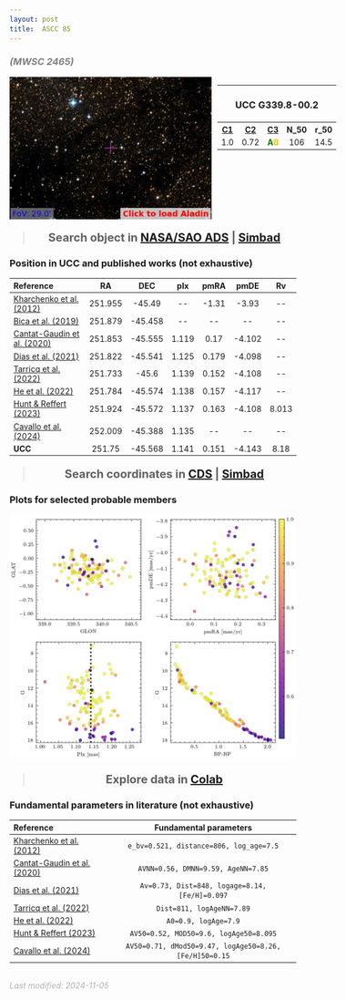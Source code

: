 ```yaml
---
layout: post
title:  ASCC 85
---
```

<h3><span style="color: #808080;"><i>(MWSC 2465)</i></span></h3><div style="display: flex; justify-content: space-between; width:720px;height:250px">
<div style="text-align: center;">
<!-- WEBP image -->
<img id="myImage" src="https://raw.githubusercontent.com/ucc23/Q4N/main/plots/ascc85_aladin.webp" alt="Clickable Image" style="width:355px;height:250px; cursor: pointer;">

<!-- Div to contain Aladin Lite viewer -->
<div id="aladin-lite-div" style="width:355px;height:250px;display:none;"></div>

<!-- Aladin Lite script (will be loaded after the image is clicked) -->
<script type="text/javascript">
// Function to load Aladin Lite after image click and hide the image
function loadAladinLiteAndHideImage() {
    // Dynamically load the Aladin Lite script
    let aladinScript = document.createElement('script');
    aladinScript.src = "https://aladin.cds.unistra.fr/AladinLite/api/v3/latest/aladin.js";
    aladinScript.charset = "utf-8";
    aladinScript.onload = function () {
        A.init.then(() => {
            let aladin = A.aladin('#aladin-lite-div', {survey:"P/DSS2/color", fov:0.483, target: "251.75 -45.568"});
            // Remove the image
            document.getElementById('myImage').remove();
            // Hide the image
            //document.getElementById('myImage').style.visibility = "hidden";
            // Show the Aladin Lite viewer
            document.getElementById('aladin-lite-div').style.display = 'block';
        });
     };
    document.head.appendChild(aladinScript);
}
// Event listener for image click
document.getElementById('myImage').addEventListener('click', loadAladinLiteAndHideImage);
</script>
</div>
<!-- Left block -->

<table style="text-align: center; width:355px;height:250px;">
  <!-- Row 1 (title) -->
  <tr>
    <td colspan="5"><h3>UCC G339.8-00.2</h3></td>
  </tr>
  <!-- Row 2 -->
  <tr>
    <th><a href="https://ucc.ar/faq#what-are-the-c1-c2-and-c3-parameters" title="Photometric class">C1</a></th>
    <th><a href="https://ucc.ar/faq#what-are-the-c1-c2-and-c3-parameters" title="Density class">C2</a></th>
    <th><a href="https://ucc.ar/faq#what-are-the-c1-c2-and-c3-parameters" title="Combined class">C3</a></th>
    <th><div title="Stars with membership probability >50%">N_50</div></th>
    <th><div title="Radius that contains half the members [arcmin]">r_50</div></th>
  </tr>
  <!-- Row 3 -->
  <tr>
    <td>1.0</td>
    <td>0.72</td>
    <td><span style="color: green; font-weight: bold;">A</span><span style="color: #FFC300; font-weight: bold;">B</span></td>
    <td>106</td>
    <td>14.5</td>
  </tr>
</table>
</div>

> <p style="text-align:center; font-weight: bold; font-size:20px">Search object in <a href="https://ui.adsabs.harvard.edu/search/q=%20collection%3Aastronomy%20body%3A%22ASCC%2085%22&sort=date%20desc%2C%20bibcode%20desc&p_=0" target="_blank">NASA/SAO ADS</a> | <a href="https://simbad.cds.unistra.fr/simbad/sim-id-refs?Ident=ascc85" target="_blank">Simbad</a></p>


### Position in UCC and published works (not exhaustive)

| Reference    | RA    | DEC   | plx  | pmRA  | pmDE   |  Rv  |
| :---         | :---: | :---: | :---: | :---: | :---: | :---: |
|[Kharchenko et al. (2012)](https://ui.adsabs.harvard.edu/abs/2012A%26A...543A.156K) | 251.955 | -45.49 | -- | -1.31 | -3.93 | -- |
|[Bica et al. (2019)](https://ui.adsabs.harvard.edu/abs/2019AJ....157...12B) | 251.879 | -45.458 | -- | -- | -- | -- |
|[Cantat-Gaudin et al. (2020)](https://ui.adsabs.harvard.edu/abs/2020A%26A...640A...1C) | 251.853 | -45.555 | 1.119 | 0.17 | -4.102 | -- |
|[Dias et al. (2021)](https://ui.adsabs.harvard.edu/abs/2021MNRAS.504..356D) | 251.822 | -45.541 | 1.125 | 0.179 | -4.098 | -- |
|[Tarricq et al. (2022)](https://ui.adsabs.harvard.edu/abs/2022A%26A...659A..59T) | 251.733 | -45.6 | 1.139 | 0.152 | -4.108 | -- |
|[He et al. (2022)](https://ui.adsabs.harvard.edu/abs/2022ApJS..262....7H) | 251.784 | -45.574 | 1.138 | 0.157 | -4.117 | -- |
|[Hunt & Reffert (2023)](https://ui.adsabs.harvard.edu/abs/2023A%26A...673A.114H) | 251.924 | -45.572 | 1.137 | 0.163 | -4.108 | 8.013 |
|[Cavallo et al. (2024)](https://ui.adsabs.harvard.edu/abs/2024AJ....167...12C) | 252.009 | -45.388 | 1.135 | -- | -- | -- |
| **UCC** |251.75 | -45.568 | 1.141 | 0.151 | -4.143 | 8.18 |

> <p style="text-align:center; font-weight: bold; font-size:20px">Search coordinates in <a href="https://cdsportal.u-strasbg.fr/?target=251.75,-45.568" target="_blank">CDS</a> | <a href="https://simbad.cds.unistra.fr/mobile/object_list.html?coord=251.75%20-45.568&output=json&radius=5&userEntry=ascc85" target="_blank">Simbad</a></p>

### Plots for selected probable members

![CLUSTER](https://raw.githubusercontent.com/ucc23/Q4N/main/plots/ascc85.webp)


> <p style="text-align:center; font-weight: bold; font-size:20px">Explore data in <a href="https://colab.research.google.com/github/UCC23/Q4N/blob/master/notebooks/ascc85.ipynb" target="_blank">Colab</a></p>


### Fundamental parameters in literature (not exhaustive)

| Reference |  Fundamental parameters |
| :---         |     :---:      |
| [Kharchenko et al. (2012)](https://ui.adsabs.harvard.edu/abs/2012A%26A...543A.156K) | `e_bv=0.521, distance=806, log_age=7.5` |
| [Cantat-Gaudin et al. (2020)](https://ui.adsabs.harvard.edu/abs/2020A%26A...640A...1C) | `AVNN=0.56, DMNN=9.59, AgeNN=7.85` |
| [Dias et al. (2021)](https://ui.adsabs.harvard.edu/abs/2021MNRAS.504..356D) | `Av=0.73, Dist=848, logage=8.14, [Fe/H]=0.097` |
| [Tarricq et al. (2022)](https://ui.adsabs.harvard.edu/abs/2022A%26A...659A..59T) | `Dist=811, logAgeNN=7.89` |
| [He et al. (2022)](https://ui.adsabs.harvard.edu/abs/2022ApJS..262....7H) | `A0=0.9, logAge=7.9` |
| [Hunt & Reffert (2023)](https://ui.adsabs.harvard.edu/abs/2023A%26A...673A.114H) | `AV50=0.52, MOD50=9.6, logAge50=8.095` |
| [Cavallo et al. (2024)](https://ui.adsabs.harvard.edu/abs/2024AJ....167...12C) | `AV50=0.71, dMod50=9.47, logAge50=8.26, [Fe/H]50=0.15` |

<br>
<font color="b3b1b1"><i>Last modified: 2024-11-05</i></font>
